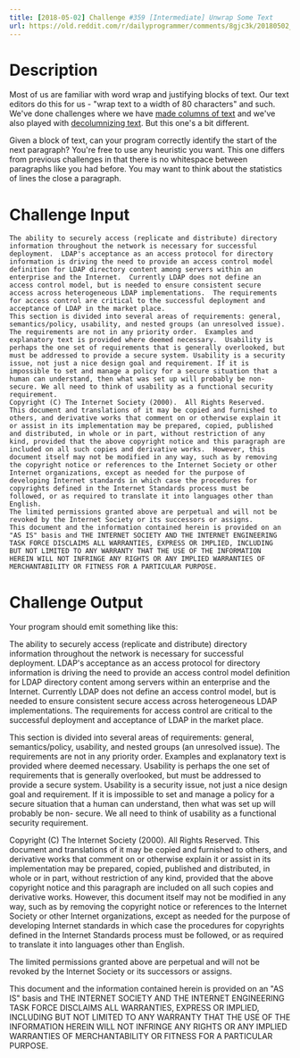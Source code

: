 ```yaml
---
title: [2018-05-02] Challenge #359 [Intermediate] Unwrap Some Text
url: https://old.reddit.com/r/dailyprogrammer/comments/8gjc3k/20180502_challenge_359_intermediate_unwrap_some/
---
```


# Description

Most of us are familiar with word wrap and justifying blocks of text. Our text editors do this for us - "wrap text to a width of 80 characters" and such. We've done challenges where we have [made columns of text](https://www.reddit.com/r/dailyprogrammer/comments/2hssx6/29092014_challenge_182_easy_the_column_conundrum/) and we've also played with [decolumnizing text](https://www.reddit.com/r/dailyprogrammer/comments/3esrkm/20150727_challenge_225_easyintermediate/). But this one's a bit different.

Given a block of text, can your program correctly identify the start of the next paragraph? You're free to use any heuristic you want. This one differs from previous challenges in that there is no whitespace between paragraphs like you had before. You may want to think about the statistics of lines the close a paragraph. 

# Challenge Input

    The ability to securely access (replicate and distribute) directory
    information throughout the network is necessary for successful
    deployment.  LDAP's acceptance as an access protocol for directory
    information is driving the need to provide an access control model
    definition for LDAP directory content among servers within an
    enterprise and the Internet.  Currently LDAP does not define an
    access control model, but is needed to ensure consistent secure
    access across heterogeneous LDAP implementations.  The requirements
    for access control are critical to the successful deployment and
    acceptance of LDAP in the market place.
    This section is divided into several areas of requirements: general,
    semantics/policy, usability, and nested groups (an unresolved issue).
    The requirements are not in any priority order.  Examples and
    explanatory text is provided where deemed necessary.  Usability is
    perhaps the one set of requirements that is generally overlooked, but
    must be addressed to provide a secure system. Usability is a security
    issue, not just a nice design goal and requirement. If it is
    impossible to set and manage a policy for a secure situation that a
    human can understand, then what was set up will probably be non-
    secure. We all need to think of usability as a functional security
    requirement.
    Copyright (C) The Internet Society (2000).  All Rights Reserved.
    This document and translations of it may be copied and furnished to
    others, and derivative works that comment on or otherwise explain it
    or assist in its implementation may be prepared, copied, published
    and distributed, in whole or in part, without restriction of any
    kind, provided that the above copyright notice and this paragraph are
    included on all such copies and derivative works.  However, this
    document itself may not be modified in any way, such as by removing
    the copyright notice or references to the Internet Society or other
    Internet organizations, except as needed for the purpose of
    developing Internet standards in which case the procedures for
    copyrights defined in the Internet Standards process must be
    followed, or as required to translate it into languages other than
    English.
    The limited permissions granted above are perpetual and will not be
    revoked by the Internet Society or its successors or assigns.
    This document and the information contained herein is provided on an
    "AS IS" basis and THE INTERNET SOCIETY AND THE INTERNET ENGINEERING
    TASK FORCE DISCLAIMS ALL WARRANTIES, EXPRESS OR IMPLIED, INCLUDING
    BUT NOT LIMITED TO ANY WARRANTY THAT THE USE OF THE INFORMATION
    HEREIN WILL NOT INFRINGE ANY RIGHTS OR ANY IMPLIED WARRANTIES OF
    MERCHANTABILITY OR FITNESS FOR A PARTICULAR PURPOSE.

# Challenge Output

Your program should emit something like this:   

The ability to securely access (replicate and distribute) directory
information throughout the network is necessary for successful
deployment.  LDAP's acceptance as an access protocol for directory
information is driving the need to provide an access control model
definition for LDAP directory content among servers within an
enterprise and the Internet.  Currently LDAP does not define an
access control model, but is needed to ensure consistent secure
access across heterogeneous LDAP implementations.  The requirements
for access control are critical to the successful deployment and
acceptance of LDAP in the market place.

This section is divided into several areas of requirements: general,
semantics/policy, usability, and nested groups (an unresolved issue).
The requirements are not in any priority order.  Examples and
explanatory text is provided where deemed necessary.  Usability is
perhaps the one set of requirements that is generally overlooked, but
must be addressed to provide a secure system. Usability is a security
issue, not just a nice design goal and requirement. If it is
impossible to set and manage a policy for a secure situation that a
human can understand, then what was set up will probably be non-
secure. We all need to think of usability as a functional security
requirement.

Copyright (C) The Internet Society (2000).  All Rights Reserved.
This document and translations of it may be copied and furnished to
others, and derivative works that comment on or otherwise explain it
or assist in its implementation may be prepared, copied, published
and distributed, in whole or in part, without restriction of any
kind, provided that the above copyright notice and this paragraph are
included on all such copies and derivative works.  However, this
document itself may not be modified in any way, such as by removing
the copyright notice or references to the Internet Society or other
Internet organizations, except as needed for the purpose of
developing Internet standards in which case the procedures for
copyrights defined in the Internet Standards process must be
followed, or as required to translate it into languages other than
English.

The limited permissions granted above are perpetual and will not be
revoked by the Internet Society or its successors or assigns.

This document and the information contained herein is provided on an
"AS IS" basis and THE INTERNET SOCIETY AND THE INTERNET ENGINEERING
TASK FORCE DISCLAIMS ALL WARRANTIES, EXPRESS OR IMPLIED, INCLUDING
BUT NOT LIMITED TO ANY WARRANTY THAT THE USE OF THE INFORMATION
HEREIN WILL NOT INFRINGE ANY RIGHTS OR ANY IMPLIED WARRANTIES OF
MERCHANTABILITY OR FITNESS FOR A PARTICULAR PURPOSE.